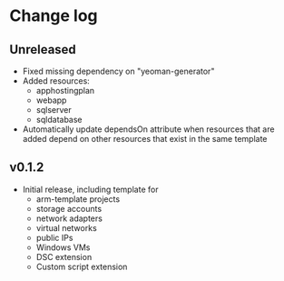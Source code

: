 # Change log

## Unreleased

* Fixed missing dependency on "yeoman-generator"
* Added resources:
  * apphostingplan
  * webapp
  * sqlserver
  * sqldatabase
* Automatically update dependsOn attribute when resources that are added depend
  on other resources that exist in the same template

## v0.1.2

* Initial release, including template for
  * arm-template projects
  * storage accounts
  * network adapters
  * virtual networks
  * public IPs
  * Windows VMs
  * DSC extension
  * Custom script extension
